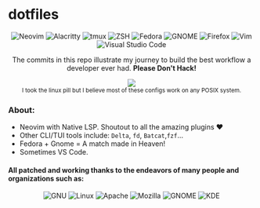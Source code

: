 # dotfiles
 
 <div align="center" >

![Neovim](https://img.shields.io/static/v1?style=flat-square&message=Neovim&color=1273b1&logo=Neovim&logoColor=FFFFFF&label=)
![Alacritty](https://img.shields.io/static/v1?style=flat-square&message=Alacritty&color=black&logo=GNOME%20Terminal&logoColor=FFFFFF&label=)
![tmux](https://img.shields.io/static/v1?style=flat-square&message=tmux&color=1BB91F&logo=tmux&logoColor=FFFFFF&label=)
![ZSH](https://img.shields.io/static/v1?style=flat-square&message=ZSH&color=322&logo=GNU+Bash&logoColor=FFF&label=)
![Fedora](https://img.shields.io/static/v1?style=flat-square&message=Fedora&color=51A2DA&logo=Fedora&logoColor=FFFFFF&label=)
![GNOME](https://img.shields.io/static/v1?style=flat-square&message=GNOME&color=4A86CF&logo=GNOME&logoColor=FFFFFF&label=)
![Firefox](https://img.shields.io/static/v1?style=flat-square&message=Firefox&color=FF7139&logo=Firefox+Browser&logoColor=FFFFFF&label=)
![Vim](https://img.shields.io/static/v1?style=flat-square&message=Vim&color=019733&logo=Vim&logoColor=FFFFFF&label=)
![Visual Studio Code](https://img.shields.io/static/v1?style=flat-square&message=VS+Code&color=007ACC&logo=Visual+Studio+Code&logoColor=FFFFFF&label=)

 The commits in this repo illustrate my journey to build the best workflow a developer ever had. __Please Don't Hack!__

</div>
 

<div align='center'>
<img src="https://user-images.githubusercontent.com/25284659/190037137-c25a6f85-19e5-4bad-b82a-d2ee6de42307.gif" />
</div>

<div align='center'>
 <sup> I took the linux pill but I believe most of these configs work on any POSIX system. </sup>
</div>

### About:
- Neovim with Native LSP. Shoutout to all the amazing plugins ❤️
- Other CLI/TUI tools include: `Delta`, `fd`, `Batcat`,`fzf`...
- Fedora + Gnome = A match made in Heaven!
- Sometimes VS Code.

#### All patched and working thanks to the endeavors of many people and organizations such as:

<div align="center" >

![GNU](https://img.shields.io/static/v1?style=for-the-badge&message=GNU&color=A42E2B&logo=GNU&logoColor=FFFFFF&label=)
![Linux](https://img.shields.io/static/v1?style=for-the-badge&message=Linux&color=222222&logo=Linux&logoColor=FCC624&label=)
![Apache](https://img.shields.io/static/v1?style=for-the-badge&message=Apache&color=D22128&logo=Apache&logoColor=FFFFFF&label=)
![Mozilla](https://img.shields.io/static/v1?style=for-the-badge&message=Mozilla&color=000000&logo=Mozilla&logoColor=FFFFFF&label=)
![GNOME](https://img.shields.io/static/v1?style=for-the-badge&message=GNOME&color=4A86CF&logo=GNOME&logoColor=FFFFFF&label=)
![KDE](https://img.shields.io/static/v1?style=for-the-badge&message=KDE&color=1D99F3&logo=KDE&logoColor=FFFFFF&label=)

</div>
